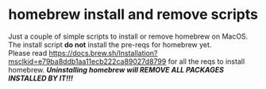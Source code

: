# homebrew install and remove scripts
Just a couple of simple scripts to install or remove homebrew on MacOS. <br />
The install script **do not** install the pre-reqs for homebrew yet. <br />
Please read https://docs.brew.sh/Installation?msclkid=e79ba8ddb1aa11ecb222ca89027d8799 for all the reqs to install homebrew.
***Uninstalling homebrew will REMOVE ALL PACKAGES INSTALLED BY IT!!!***


